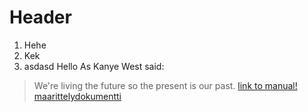 # Header
1. Hehe
2. Kek
3. asdasd
Hello
As Kanye West said:

> We're living the future so
> the present is our past.
[link to manual!](/dokumentointi/kaytto-ohje.md)
[maarittelydokumentti](/dokumentointi/maarittelydokumentti.md)
